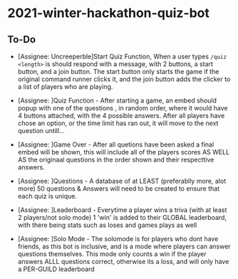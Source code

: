 # 2021-winter-hackathon-quiz-bot
## To-Do

- [Assignee: Uncreeperble]Start Quiz Function, When a user types `/quiz <length>` is should respond with a message, with 2 buttons, a start button, and a join button.
The start button only starts the game if the original command runner clicks it, and the join button adds the clicker to a list of players who are playing.

- [Assignee: ]Quiz Function - After starting a game, an embed should popup with one of the <length> questions , in random order, where it would have 4 buttons attached, 
with the 4 possible answers. After all players have chose an option, or the time limit has ran out, it will move to the next question untill...

- [Assignee: ]Game Over - After all quetions have been asked a final embed will be shown, this will include all of the players scores AS WELL AS the originaal questions
in the order shown and their respecttive answers.

- [Assignee: ]Questions - A database of at LEAST (preferablly more, alot more) 50 questions & Answers will need to be created to ensure that each quiz is unique.

- [Assignee: ]Leaderboard - Everytime a player wins a triva (with at least 2 players/not solo mode) 1 'win' is  added to their GLOBAL leaderboard, with there being stats
such as loses and games plays as well

- [Assignee: ]Solo Mode - The solomode is for players who dont have friends, as this bot is inclusive, and is a mode where players can answer questions themselves.
This mode only counts a win if the player answers ALLL questions correct, otherwise its a loss, and will only have a PER-GUILD leaderboard
